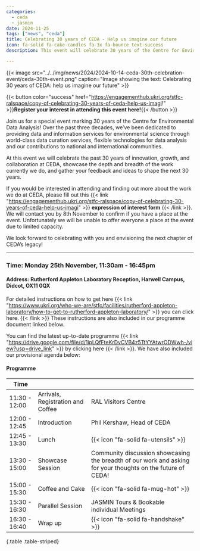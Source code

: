 ```yaml
---
categories:
  - ceda
  - jasmin
date: 2024-11-25
tags: ["news", "ceda"]
title: Celebrating 30 years of CEDA - Help us imagine our future  
icon: fa-solid fa-cake-candles fa-3x fa-bounce text-success
description: This event will celebrate 30 years of the Centre for Environmental Data Analysis, showcasing the work we do and allowing you to help shape our future, cake included! 

---
```


{{< image src="../../img/news/2024/2024-10-14-ceda-30th-celebration-event/ceda-30th-event.png" caption="Image showing the text: Celebrating 30 years of CEDA: help us imagine our future" >}}

{{< button color="success" href="https://engagementhub.ukri.org/stfc-ralspace/copy-of-celebrating-30-years-of-ceda-help-us-imagi!" >}}**Register your interest in attending this event here!**{{< /button >}}

Join us for a special event marking 30 years of the Centre for Environmental Data Analysis! Over the past three decades, we’ve been dedicated to providing data and information services for environmental science through world-class data curation services, flexible technologies for data analysis and our contributions to national and international communities.

At this event we will celebrate the past 30 years of innovation, growth, and collaboration at CEDA, showcase the depth and breadth of the work currently we do, and gather your feedback and ideas to shape the next 30 years.

If you would be interested in attending and finding out more about the work we do at CEDA, please fill out this {{< link "https://engagementhub.ukri.org/stfc-ralspace/copy-of-celebrating-30-years-of-ceda-help-us-imagi" >}} **expression of interest form** {{< /link >}}. We will contact you by 8th November to confirm if you have a place at the event. Unfortunately we will be unable to offer everyone a place at the event due to limited capacity.

We look forward to celebrating with you and envisioning the next chapter of CEDA’s legacy!

--------------------------------------------------------------------------------------------------------------

### Time: Monday 25th November, 11:30am - 16:45pm

#### Address: Rutherford Appleton Laboratory Reception, Harwell Campus, Didcot, OX11 0QX

For detailed instructions on how to get here {{< link "https://www.ukri.org/who-we-are/stfc/facilities/rutherford-appleton-laboratory/how-to-get-to-rutherford-appleton-laboratory/" >}} you can click here.  {{< /link >}}
These instructions are also included in our programme document linked below.

You can find the latest up-to-date programme {{< link "https://drive.google.com/file/d/1ipLQfFteKrDvCVB4z5TtYYAtwrODWwh-/view?usp=drive_link" >}} by clicking here {{< /link >}}. We have also included our provisional agenda below:

#### Programme

| Time  |         |  |
| -- | ----------- | --- |
| 11:30 - 12:00| Arrivals, Registration and Coffee | RAL Visitors Centre |
| 12:00 - 12:45| Introduction | Phil Kershaw, Head of CEDA |
| 12:45 - 13:30| Lunch | {{< icon "fa-solid fa-utensils" >}}|
| 13:30 - 15:00| Showcase Session | Community discussion showcasing the breadth of our work and asking for your thoughts on the future of CEDA! |
| 15:00 - 15:30| Coffee and Cake | {{< icon "fa-solid fa-mug-hot" >}}|
| 15:30 - 16:30| Parallel Session | JASMIN Tours & Bookable individual Meetings |
| 16:30 - 16:40| Wrap up | {{< icon "fa-solid fa-handshake" >}}|
{.table .table-striped}
